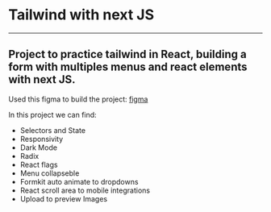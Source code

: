 # Tailwind with next JS

---

## Project to practice tailwind in React, building a form with multiples menus and react elements with next JS.

Used this figma to build the project:
[figma](https://www.figma.com/file/MU3H8HfTxX32ukt8ANpan7/Ignite-Tailwind?type=design&node-id=1-11268&mode=design&t=sLyRisVtjkNYzlHf-0)

In this project we can find:

- Selectors and State
- Responsivity
- Dark Mode
- Radix
- React flags
- Menu collapseble
- Formkit auto animate to dropdowns
- React scroll area to mobile integrations
- Upload to preview Images

